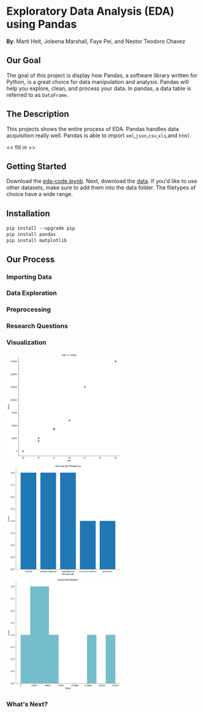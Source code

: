 # Exploratory Data Analysis (EDA) using Pandas

**By**: Marti Heit, Joleena Marshall, Faye Pei, and Nestor Teodoro Chavez

## Our Goal 
The goal of this project is display how Pandas, a software library written for Python, is a great choice for data manipulation and analysis. Pandas will help you explore, clean, and process your data. In pandas, a data table is referred to as `DataFrame`. 

## The Description
This projects shows the entire process of EDA. Pandas handles data acquisition really well. Pandas is able to import   `xml`,`json`,`csv`,`xls`,and `html`. 

<< fill in >>

## Getting Started 

Download the [eda-code.ipynb](https://github.com/neteodorochavez/msds610-eda-pandas/blob/main/EDA_code_demo.ipynb). Next, download the [data](https://github.com/neteodorochavez/msds610-eda-pandas/tree/main/data). If you'd like to use other datasets, make sure to add them into the data folder. The filetypes of choice have a wide range.

## Installation

```
pip install --upgrade pip
pip install pandas
pip install matplotlib
```

## Our Process

### Importing Data 

### Data Exploration

### Preprocessing 

### Research Questions

### Visualization

<p float="left">
  <img src="figures/avg_account.png" width="300" />
  <img src="figures/job_freq.png" width="300" /> 
  <img src="figures/salary_hist.png" width="300" />
</p>


### What's Next? 
